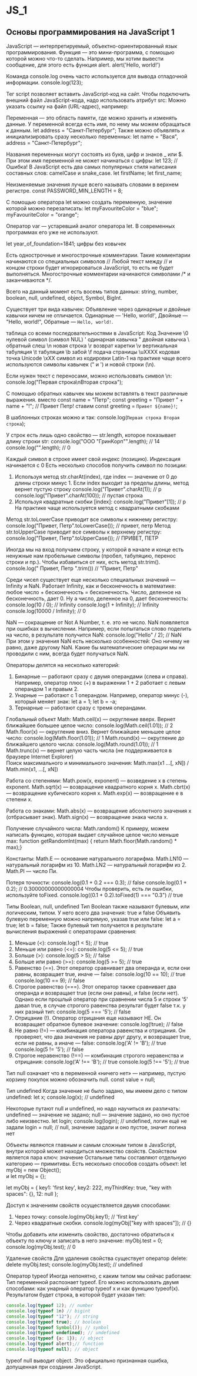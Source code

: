# JS_1
## Основы программирования на JavaScript 1

JavaScript — интерпретируемый, объектно-ориентированный язык программирования.
Функция — это мини-программа, с помощью которой можно что-то сделать. 
Например, мы хотим вывести сообщение, для этого есть функция alert. alert('Hello, world!')

Команда console.log очень часто используется для вывода отладочной информации. console.log(123);

Тег script позволяет вставить JavaScript-код на сайт. <script></script>
Чтобы подключить внешний файл JavaScript-кода, надо использовать атрибут src: <script src="js/script.js"></script>
Можно указать ссылку на файл (URL-адрес), например: <script src="https://example.com/somescripts/script.js"></script>

Переменная — это область памяти, где можно хранить и изменять данные. 
У переменной всегда есть имя, по нему мы можем обращаться к данным.  let address = "Санкт-Петербург";
Также можно объявлять и инициализировать сразу несколько переменных: let name = "Вася", address = "Санкт-Петербург";

Названия переменных могут состоять из букв, цифр и знаков _ или $. При этом имя переменной не может начинаться с цифры: let 123; // Ошибка!
В JavaScript есть два самых популярных стиля написания составных слов: camelCase и snake_case. let firstName; let first_name;

Неизменяемые значения лучше всего называть словами в верхнем регистре. const PASSWORD_MIN_LENGTH = 8;

С помощью оператора let можно создать переменную, значение которой можно перезаписать: 
let myFavouriteColor = "blue"; 
myFavouriteColor = "orange";

Оператор var — устаревший аналог оператора let. В современных программах его уже не используют.

let year_of_foundation=1841; цифры без ковычек 

Есть однострочные и многострочные комментарии. Такие комментарии начинаются со специальных символов //
Любой текст между // и концом строки будет игнорироваться JavaScript, то есть не будет выполняться. 
Многострочные комментарии начинаются символами /* и заканчиваются */.

Всего на данный момент есть восемь типов данных: string,
number,
boolean,
null,
undefined,
object,
Symbol,
BigInt.

Существует три вида кавычек: Объявление через одинарные и двойные кавычки ничем не отличается.
Одинарные — 'Hello, world!',
Двойные — "Hello, world!",
Обратные — `Hello, world!`.

таблица со всеми последовательностями в JavaScript:
Код	Значение
\0	нулевой символ (символ NUL)
\'	одинарная кавычка
\"	двойная кавычка
\\	обратный слеш
\n	новая строка
\r	возврат каретки
\v	вертикальная табуляция
\t	табуляция
\b	забой
\f	подача страницы
\uXXXX	кодовая точка Unicode
\xXX	символ из кодировки Latin-1
на практике чаще всего используются символы кавычек (\" и \') и новой строки (\n).

Если нужен текст с переносами, можно использовать символ \n: console.log("Первая строка\nВторая строка");

С помощью обратных кавычек мы можем вставлять в текст различные выражения. 
вместо 
const name = "Петр";
const greeting = "Привет " + name + "!"; // Привет Петр!
ставим
const greeting = `Привет ${name}!`;

В шаблонных строках можно и так:
console.log(`Первая строка
Вторая строка`); 

У строк есть лишь одно свойство — str.length, которое показывает длину строки str:
console.log("ООО \"ГринКорп\"".length); // 14
console.log("".length); // 0

Каждый символ в строке имеет свой индекс (позицию). Индексация начинается с 0
Есть несколько способов получить символ по позиции:
1. Используя метод str.charAt(index), где index — значение от 0 до длины строки минус 1. Если index выходит за пределы длины, метод вернет пустую строку 
console.log("Привет".charAt(1)); // р
console.log("Привет".charAt(100)); // пустая строка
2. Используя квадратные скобки [index]: console.log("Привет"[1]); // р
На практике чаще используется метод с квадратными скобками

Метод str.toLowerCase приводит все символы к нижнему регистру: console.log("Привет, Петр".toLowerCase()); // привет, петр
Метод str.toUpperCase приводит все символы к верхнему регистру: console.log("Привет, Петр".toUpperCase()); // ПРИВЕТ, ПЕТР

Иногда мы на вход получаем строку, у которой в начале и конце есть ненужные нам пробельные символы (пробел, табуляцию, перенос строки и пр.). Чтобы избавиться от них, есть метод str.trim(). 
console.log("   Привет, Петр   ".trim()) // "Привет, Петр"

Среди чисел существует еще несколько специальных значений — Infinity и NaN.
Работает Infinity, как и бесконечность в математике: любое число + бесконечность = бесконечность.
Число, деленное на бесконечность, дает 0. Ну а число, деленное на 0, дает бесконечность:
console.log(10 / 0); // Infinity
console.log(1 + Infinity); // Infinity
console.log(10000 / Infinity); // 0

NaN — сокращение от Not A Number, т. е. это не число. NaN появляется при ошибках в вычислении.
Например, если попытаться слово поделить на число, в результате получится NaN:
console.log("Hello" / 2); // NaN
При этом у значения NaN есть несколько особенностей:
Оно ничему не равно, даже другому NaN. 
Какие бы математические операции мы ни проводили с ним, всегда будет получаться NaN.

Операторы делятся на несколько категорий:
1. Бинарные — работают сразу с двумя операндами (слева и справа). Например, оператор плюс (+) в выражении 1 + 2 работает с левым операндом 1 и правым 2.
2. Унарные — работают с 1 операндом. Например, оператор минус (-), который меняет знак:
let a = 1;
let b = -a;
3. Тернарные — работают сразу с тремя операндами. 

Глобальный объект Math:
Math.ceil(x) — округление вверх. Вернет ближайшее большее целое число: console.log(Math.ceil(1.01)); // 2
Math.floor(x) — округление вниз. Вернет ближайшее меньшее целое число:  console.log(Math.floor(1.01)); // 1
Math.round(x) — округление до ближайшего целого числа:  console.log(Math.round(1.01)); // 1
Math.trunc(x) — вернет целую часть числа (не поддерживается в браузере Internet Explorer)  
Поиск максимального и минимального значения:  Math.max(x1 …[, xN]) / Math.min(x1, …[, xN])

Работа со степенями:
Math.pow(x, exponent) — возведение x в степень exponent.
Math.sqrt(x) — возвращение квадратного корня x.
Math.cbrt(x) — возвращение кубического корня x.
Math.exp(x) — возвращение e в степени x.

Работа со знаками:
Math.abs(x) — возвращение абсолютного значения x (отбрасывает знак).
Math.sign(x) — возвращение знака числа x.

Получение случайного числа: Math.random()
К примеру, можем написать функцию, которая выдает случайное целое число меньше max:
function getRandomInt(max) {
  return Math.floor(Math.random() * max);}

Константы:
Math.E — основание натурального логарифма.
Math.LN10 — натуральный логарифм из 10.
Math.LN2 — натуральный логарифм из 2.
Math.PI — число Пи.

Потеря точности:
console.log(0.1 + 0.2 === 0.3); // false
console.log(0.1 + 0.2); // 0.30000000000000004
Чтобы проверить, есть ли ошибки, используйте toFixed.  console.log((0.1 + 0.2).toFixed(1) === "0.3") // true

Типы Boolean, null, undefined
Тип Boolean также называют булевым, или логическим, типом. У него всего два значения: true и false
Объявить булевую переменную можно напрямую, указав true или false: let a = true; let b = false;
Также булевый тип получается в результате вычисления выражений с операторами сравнения:
1. Меньше (<): console.log(1 < 5); // true
2. Меньше или равно (<=): console.log(5 <= 5); // true
3. Больше (>): console.log(5 > 5); // false
4. Больше или равно (>=): console.log(5 >= 5); // true
5. Равенство (==). Этот оператор сравнивает два операнда и, если они равны, возвращает true, иначе — false: console.log(10 == 10); // true  console.log(10 == 9); // false
6. Строгое равенство (===). Этот оператор также сравнивает два операнда и возвращает true (если они равны), и false (если нет). Однако если прошлый оператор при сравнении числа 5 и строки '5' давал true, в случае строгого равенства результат будет false т.к. у них разный тип:  console.log(5 === '5'); // false
7. Отрицание (!). Оператор отрицания еще называют НЕ. Он возвращает обратное булевое значение: console.log(!true); // false
8. Не равно (!=) — комбинация оператора равенства и отрицания. Он проверяет, что два значения не равны друг другу, и возвращает true, если не равны, а иначе — false:
console.log('A' != 'B'); // true  console.log(5 != '5'); // false
9. Строгое неравенство (!==) — комбинация строгого неравенства и отрицания:
console.log('A' !== 'B'); // true
console.log(5 !== '5'); // true

Тип null
означает что в переменной «ничего нет» — например, пустую корзину покупок можно обозначить null.   const value = null;

Тип undefined
Когда значение не было задано, мы имеем дело с типом undefined: 
let x;
console.log(x); // undefined

Некоторые путают null и undefined, но надо научиться их различать:
undefined — значение не задано;
null — значение задано, но оно пустое либо неизвестно.
let login;
console.log(login); // undefined, логин ещё не задали
login = null; // null, значение задали и оно пустое, значит логина нет

Объекты 
являются главным и самым сложным типом в JavaScript, внутри которой может находиться множество свойств. Свойством является пара ключ: значение
Остальные типы составляют отдельную категорию — примитивы.
Есть несколько способов создать объект:
let myObj = new Object();  
и
let myObj = {};

let myObj = {
  key1: 'first key',
  key2: 222,
  myThirdKey: true,
  "key with spaces": {},
  12: null
};

Доступ к значениям свойств осуществляется двумя способами:
1. Через точку:
console.log(myObj.key1); // 'first key'
2. Через квадратные скобки.
console.log(myObj["key with spaces"]); // {}

Чтобы добавить или изменить свойство, достаточно обратиться к объекту по ключу и записать в него значение:
myObj.test = 0;
console.log(myObj.test); // 0

Удаление свойств
Для удаления свойства существует оператор delete:
delete myObj.test;
console.log(myObj.test); // undefined

Оператор typeof
Иногда непонятно, с каким типом мы сейчас работаем: Тип переменной распознает typeof.
Его можно использовать двумя способами: как унарный оператор typeof x и как функцию typeof(x). Результатом будет строка, в которой будет указан тип:
```js script
console.log(typeof 12); // number
console.log(typeof 1n) // bigint
console.log(typeof "12"); // string
console.log(typeof true); // boolean
console.log(typeof Symbol()); // symbol
console.log(typeof undefined); // undefined
console.log(typeof {a: 1}); // object
console.log(typeof alert);// function
console.log(typeof null); // object
```
typeof null выводит object. Это официально признанная ошибка, допущенная при создании JavaScript.